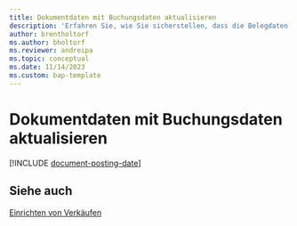 ```yaml
---
title: Dokumentdaten mit Buchungsdaten aktualisieren
description: 'Erfahren Sie, wie Sie sicherstellen, dass die Belegdaten in Verkaufs- und Einkaufsbelegen mit den Buchungsdaten übereinstimmen.'
author: brentholtorf
ms.author: bholtorf
ms.reviewer: andreipa
ms.topic: conceptual
ms.date: 11/14/2023
ms.custom: bap-template
---
```

# Dokumentdaten mit Buchungsdaten aktualisieren

[!INCLUDE [document-posting-date](includes/document-posting-date.md)]

## Siehe auch 

[Einrichten von Verkäufen](sales-setup-sales.md)